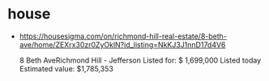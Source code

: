 # house

- https://housesigma.com/on/richmond-hill-real-estate/8-beth-ave/home/ZEXrx30zr0ZyOklN?id_listing=NkKJ3J1nnD17d4V6
   
  8 Beth AveRichmond Hill - Jefferson
  Listed for: $ 1,699,000
  Listed today
  Estimated value: $1,785,353
